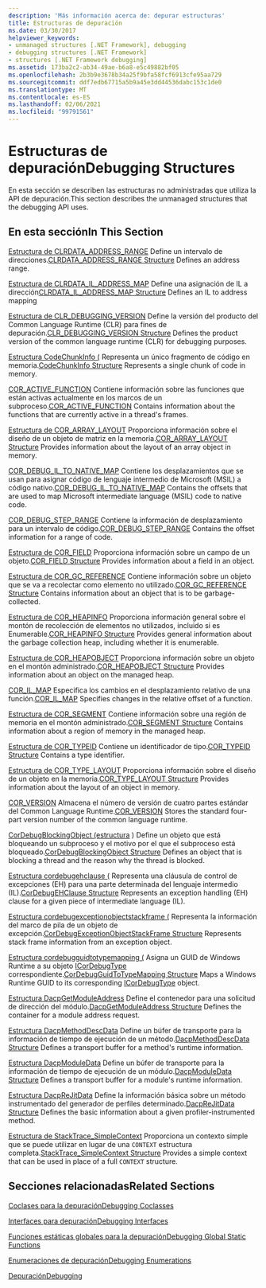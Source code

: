 ```yaml
---
description: 'Más información acerca de: depurar estructuras'
title: Estructuras de depuración
ms.date: 03/30/2017
helpviewer_keywords:
- unmanaged structures [.NET Framework], debugging
- debugging structures [.NET Framework]
- structures [.NET Framework debugging]
ms.assetid: 173ba2c2-ab34-49ae-b6a8-e5c49882bf05
ms.openlocfilehash: 2b3b9e3678b34a25f9bfa58fcf6913cfe95aa729
ms.sourcegitcommit: ddf7edb67715a5b9a45e3dd44536dabc153c1de0
ms.translationtype: MT
ms.contentlocale: es-ES
ms.lasthandoff: 02/06/2021
ms.locfileid: "99791561"
---
```

# <a name="debugging-structures"></a><span data-ttu-id="23c43-103">Estructuras de depuración</span><span class="sxs-lookup"><span data-stu-id="23c43-103">Debugging Structures</span></span>

<span data-ttu-id="23c43-104">En esta sección se describen las estructuras no administradas que utiliza la API de depuración.</span><span class="sxs-lookup"><span data-stu-id="23c43-104">This section describes the unmanaged structures that the debugging API uses.</span></span>

## <a name="in-this-section"></a><span data-ttu-id="23c43-105">En esta sección</span><span class="sxs-lookup"><span data-stu-id="23c43-105">In This Section</span></span>

 <span data-ttu-id="23c43-106">[Estructura de CLRDATA_ADDRESS_RANGE](clrdata-address-range-structure.md) Define un intervalo de direcciones.</span><span class="sxs-lookup"><span data-stu-id="23c43-106">[CLRDATA_ADDRESS_RANGE Structure](clrdata-address-range-structure.md) Defines an address range.</span></span>

 <span data-ttu-id="23c43-107">[Estructura de CLRDATA_IL_ADDRESS_MAP](clrdata-il-address-map-structure.md) Define una asignación de IL a dirección</span><span class="sxs-lookup"><span data-stu-id="23c43-107">[CLRDATA_IL_ADDRESS_MAP Structure](clrdata-il-address-map-structure.md) Defines an IL to address mapping</span></span>

 <span data-ttu-id="23c43-108">[Estructura de CLR_DEBUGGING_VERSION](clr-debugging-version-structure.md) Define la versión del producto del Common Language Runtime (CLR) para fines de depuración.</span><span class="sxs-lookup"><span data-stu-id="23c43-108">[CLR_DEBUGGING_VERSION Structure](clr-debugging-version-structure.md) Defines the product version of the common language runtime (CLR) for debugging purposes.</span></span>

 <span data-ttu-id="23c43-109">[Estructura CodeChunkInfo (](codechunkinfo-structure.md) Representa un único fragmento de código en memoria.</span><span class="sxs-lookup"><span data-stu-id="23c43-109">[CodeChunkInfo Structure](codechunkinfo-structure.md) Represents a single chunk of code in memory.</span></span>

 <span data-ttu-id="23c43-110">[COR_ACTIVE_FUNCTION](cor-active-function-structure.md) Contiene información sobre las funciones que están activas actualmente en los marcos de un subproceso.</span><span class="sxs-lookup"><span data-stu-id="23c43-110">[COR_ACTIVE_FUNCTION](cor-active-function-structure.md) Contains information about the functions that are currently active in a thread's frames.</span></span>

 <span data-ttu-id="23c43-111">[Estructura de COR_ARRAY_LAYOUT](cor-array-layout-structure.md) Proporciona información sobre el diseño de un objeto de matriz en la memoria.</span><span class="sxs-lookup"><span data-stu-id="23c43-111">[COR_ARRAY_LAYOUT Structure](cor-array-layout-structure.md) Provides information about the layout of an array object in memory.</span></span>

 <span data-ttu-id="23c43-112">[COR_DEBUG_IL_TO_NATIVE_MAP](cor-debug-il-to-native-map-structure.md) Contiene los desplazamientos que se usan para asignar código de lenguaje intermedio de Microsoft (MSIL) a código nativo.</span><span class="sxs-lookup"><span data-stu-id="23c43-112">[COR_DEBUG_IL_TO_NATIVE_MAP](cor-debug-il-to-native-map-structure.md) Contains the offsets that are used to map Microsoft intermediate language (MSIL) code to native code.</span></span>

 <span data-ttu-id="23c43-113">[COR_DEBUG_STEP_RANGE](cor-debug-step-range-structure.md) Contiene la información de desplazamiento para un intervalo de código.</span><span class="sxs-lookup"><span data-stu-id="23c43-113">[COR_DEBUG_STEP_RANGE](cor-debug-step-range-structure.md) Contains the offset information for a range of code.</span></span>

 <span data-ttu-id="23c43-114">[Estructura de COR_FIELD](cor-field-structure.md) Proporciona información sobre un campo de un objeto.</span><span class="sxs-lookup"><span data-stu-id="23c43-114">[COR_FIELD Structure](cor-field-structure.md) Provides information about a field in an object.</span></span>

 <span data-ttu-id="23c43-115">[Estructura de COR_GC_REFERENCE](cor-gc-reference-structure.md) Contiene información sobre un objeto que se va a recolectar como elemento no utilizado.</span><span class="sxs-lookup"><span data-stu-id="23c43-115">[COR_GC_REFERENCE Structure](cor-gc-reference-structure.md) Contains information about an object that is to be garbage-collected.</span></span>

 <span data-ttu-id="23c43-116">[Estructura de COR_HEAPINFO](cor-heapinfo-structure.md) Proporciona información general sobre el montón de recolección de elementos no utilizados, incluido si es Enumerable.</span><span class="sxs-lookup"><span data-stu-id="23c43-116">[COR_HEAPINFO Structure](cor-heapinfo-structure.md) Provides general information about the garbage collection heap, including whether it is enumerable.</span></span>

 <span data-ttu-id="23c43-117">[Estructura de COR_HEAPOBJECT](cor-heapobject-structure.md) Proporciona información sobre un objeto en el montón administrado.</span><span class="sxs-lookup"><span data-stu-id="23c43-117">[COR_HEAPOBJECT Structure](cor-heapobject-structure.md) Provides information about an object on the managed heap.</span></span>

 <span data-ttu-id="23c43-118">[COR_IL_MAP](cor-il-map-structure.md) Especifica los cambios en el desplazamiento relativo de una función.</span><span class="sxs-lookup"><span data-stu-id="23c43-118">[COR_IL_MAP](cor-il-map-structure.md) Specifies changes in the relative offset of a function.</span></span>

 <span data-ttu-id="23c43-119">[Estructura de COR_SEGMENT](cor-segment-structure.md) Contiene información sobre una región de memoria en el montón administrado.</span><span class="sxs-lookup"><span data-stu-id="23c43-119">[COR_SEGMENT Structure](cor-segment-structure.md) Contains information about a region of memory in the managed heap.</span></span>

 <span data-ttu-id="23c43-120">[Estructura de COR_TYPEID](cor-typeid-structure.md) Contiene un identificador de tipo.</span><span class="sxs-lookup"><span data-stu-id="23c43-120">[COR_TYPEID Structure](cor-typeid-structure.md) Contains a type identifier.</span></span>

 <span data-ttu-id="23c43-121">[Estructura de COR_TYPE_LAYOUT](cor-type-layout-structure.md) Proporciona información sobre el diseño de un objeto en la memoria.</span><span class="sxs-lookup"><span data-stu-id="23c43-121">[COR_TYPE_LAYOUT Structure](cor-type-layout-structure.md) Provides information about the layout of an object in memory.</span></span>

 <span data-ttu-id="23c43-122">[COR_VERSION](cor-version-structure.md) Almacena el número de versión de cuatro partes estándar del Common Language Runtime.</span><span class="sxs-lookup"><span data-stu-id="23c43-122">[COR_VERSION](cor-version-structure.md) Stores the standard four-part version number of the common language runtime.</span></span>

 <span data-ttu-id="23c43-123">[CorDebugBlockingObject (estructura](cordebugblockingobject-structure.md) ) Define un objeto que está bloqueando un subproceso y el motivo por el que el subproceso está bloqueado.</span><span class="sxs-lookup"><span data-stu-id="23c43-123">[CorDebugBlockingObject Structure](cordebugblockingobject-structure.md) Defines an object that is blocking a thread and the reason why the thread is blocked.</span></span>

 <span data-ttu-id="23c43-124">[Estructura cordebugehclause (](cordebugehclause-structure.md) Representa una cláusula de control de excepciones (EH) para una parte determinada del lenguaje intermedio (IL).</span><span class="sxs-lookup"><span data-stu-id="23c43-124">[CorDebugEHClause Structure](cordebugehclause-structure.md) Represents an exception handling (EH) clause for a given piece of intermediate language (IL).</span></span>

 <span data-ttu-id="23c43-125">[Estructura cordebugexceptionobjectstackframe (](cordebugexceptionobjectstackframe-structure.md) Representa la información del marco de pila de un objeto de excepción.</span><span class="sxs-lookup"><span data-stu-id="23c43-125">[CorDebugExceptionObjectStackFrame Structure](cordebugexceptionobjectstackframe-structure.md) Represents stack frame information from an exception object.</span></span>

 <span data-ttu-id="23c43-126">[Estructura cordebugguidtotypemapping (](cordebugguidtotypemapping-structure.md) Asigna un GUID de Windows Runtime a su objeto [ICorDebugType](icordebugtype-interface.md) correspondiente.</span><span class="sxs-lookup"><span data-stu-id="23c43-126">[CorDebugGuidToTypeMapping Structure](cordebugguidtotypemapping-structure.md) Maps a Windows Runtime GUID to its corresponding [ICorDebugType](icordebugtype-interface.md) object.</span></span>

 <span data-ttu-id="23c43-127">[Estructura DacpGetModuleAddress](dacpgetmoduleaddress-structure.md) Define el contenedor para una solicitud de dirección del módulo.</span><span class="sxs-lookup"><span data-stu-id="23c43-127">[DacpGetModuleAddress Structure](dacpgetmoduleaddress-structure.md) Defines the container for a module address request.</span></span>

 <span data-ttu-id="23c43-128">[Estructura DacpMethodDescData](dacpmethoddescdata-structure.md) Define un búfer de transporte para la información de tiempo de ejecución de un método.</span><span class="sxs-lookup"><span data-stu-id="23c43-128">[DacpMethodDescData Structure](dacpmethoddescdata-structure.md) Defines a transport buffer for a method's runtime information.</span></span>

 <span data-ttu-id="23c43-129">[Estructura DacpModuleData](dacpmoduledata-structure.md) Define un búfer de transporte para la información de tiempo de ejecución de un módulo.</span><span class="sxs-lookup"><span data-stu-id="23c43-129">[DacpModuleData Structure](dacpmoduledata-structure.md) Defines a transport buffer for a module's runtime information.</span></span>

 <span data-ttu-id="23c43-130">[Estructura DacpReJitData](dacprejitdata-structure.md) Define la información básica sobre un método instrumentado del generador de perfiles determinado.</span><span class="sxs-lookup"><span data-stu-id="23c43-130">[DacpReJitData Structure](dacprejitdata-structure.md) Defines the basic information about a given profiler-instrumented method.</span></span>

 <span data-ttu-id="23c43-131">[Estructura de StackTrace_SimpleContext](stacktrace-simplecontext-structure.md) Proporciona un contexto simple que se puede utilizar en lugar de una `CONTEXT` estructura completa.</span><span class="sxs-lookup"><span data-stu-id="23c43-131">[StackTrace_SimpleContext Structure](stacktrace-simplecontext-structure.md) Provides a simple context that can be used in place of a full `CONTEXT` structure.</span></span>

## <a name="related-sections"></a><span data-ttu-id="23c43-132">Secciones relacionadas</span><span class="sxs-lookup"><span data-stu-id="23c43-132">Related Sections</span></span>

 [<span data-ttu-id="23c43-133">Coclases para la depuración</span><span class="sxs-lookup"><span data-stu-id="23c43-133">Debugging Coclasses</span></span>](debugging-coclasses.md)

 [<span data-ttu-id="23c43-134">Interfaces para depuración</span><span class="sxs-lookup"><span data-stu-id="23c43-134">Debugging Interfaces</span></span>](debugging-interfaces.md)

 [<span data-ttu-id="23c43-135">Funciones estáticas globales para la depuración</span><span class="sxs-lookup"><span data-stu-id="23c43-135">Debugging Global Static Functions</span></span>](debugging-global-static-functions.md)

 [<span data-ttu-id="23c43-136">Enumeraciones de depuración</span><span class="sxs-lookup"><span data-stu-id="23c43-136">Debugging Enumerations</span></span>](debugging-enumerations.md)

 [<span data-ttu-id="23c43-137">Depuración</span><span class="sxs-lookup"><span data-stu-id="23c43-137">Debugging</span></span>](index.md)
